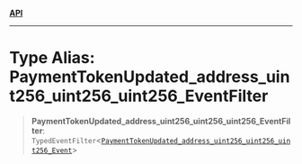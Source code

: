 [**API**](../../../README.md)

***

# Type Alias: PaymentTokenUpdated\_address\_uint256\_uint256\_uint256\_EventFilter

> **PaymentTokenUpdated\_address\_uint256\_uint256\_uint256\_EventFilter**: `TypedEventFilter`\<[`PaymentTokenUpdated_address_uint256_uint256_uint256_Event`](PaymentTokenUpdated_address_uint256_uint256_uint256_Event.md)\>
